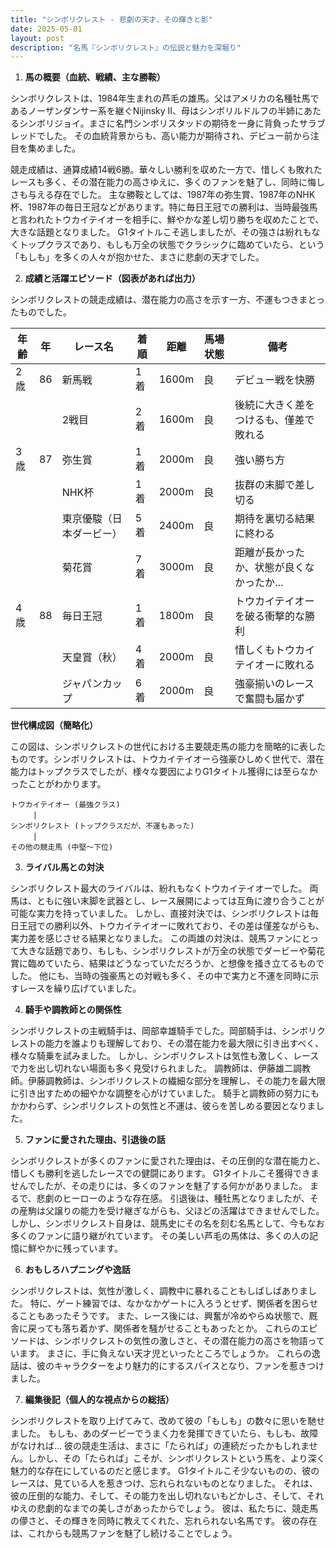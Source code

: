 ```yaml
---
title: "シンボリクレスト - 悲劇の天才、その輝きと影"
date: 2025-05-01
layout: post
description: "名馬『シンボリクレスト』の伝説と魅力を深堀り"
---
```


1. **馬の概要（血統、戦績、主な勝鞍）**

シンボリクレストは、1984年生まれの芦毛の雄馬。父はアメリカの名種牡馬であるノーザンダンサー系を継ぐNijinsky II、母はシンボリルドルフの半姉にあたるシンボリジョイ。まさに名門シンボリスタッドの期待を一身に背負ったサラブレッドでした。  その血統背景からも、高い能力が期待され、デビュー前から注目を集めました。

競走成績は、通算成績14戦6勝。華々しい勝利を収めた一方で、惜しくも敗れたレースも多く、その潜在能力の高さゆえに、多くのファンを魅了し、同時に悔しさも与える存在でした。  主な勝鞍としては、1987年の弥生賞、1987年のNHK杯、1987年の毎日王冠などがあります。特に毎日王冠での勝利は、当時最強馬と言われたトウカイテイオーを相手に、鮮やかな差し切り勝ちを収めたことで、大きな話題となりました。  G1タイトルこそ逃しましたが、その強さは紛れもなくトップクラスであり、もしも万全の状態でクラシックに臨めていたら、という「もしも」を多くの人々が抱かせた、まさに悲劇の天才でした。


2. **成績と活躍エピソード（図表があれば出力）**

シンボリクレストの競走成績は、潜在能力の高さを示す一方、不運もつきまとったものでした。

| 年齢 | 年 | レース名             | 着順 | 距離 | 馬場状態 | 備考                                     |
|-----|---|----------------------|------|-----|---------|------------------------------------------|
| 2歳 | 86 | 新馬戦               | 1着 | 1600m| 良       | デビュー戦を快勝                             |
|     |   | 2戦目               | 2着 | 1600m| 良       | 後続に大きく差をつけるも、僅差で敗れる     |
| 3歳 | 87 | 弥生賞               | 1着 | 2000m| 良       | 強い勝ち方                               |
|     |   | NHK杯                 | 1着 | 2000m| 良       | 抜群の末脚で差し切る                         |
|     |   | 東京優駿（日本ダービー） | 5着 | 2400m| 良       | 期待を裏切る結果に終わる                  |
|     |   | 菊花賞               | 7着 | 3000m| 良       | 距離が長かったか、状態が良くなかったか…     |
| 4歳 | 88 | 毎日王冠             | 1着 | 1800m| 良       | トウカイテイオーを破る衝撃的な勝利           |
|     |   | 天皇賞（秋）         | 4着 | 2000m| 良       | 惜しくもトウカイテイオーに敗れる           |
|     |   | ジャパンカップ         | 6着 | 2000m| 良       | 強豪揃いのレースで奮闘も届かず             |


**世代構成図（簡略化）**

この図は、シンボリクレストの世代における主要競走馬の能力を簡略的に表したものです。シンボリクレストは、トウカイテイオーら強豪ひしめく世代で、潜在能力はトップクラスでしたが、様々な要因によりG1タイトル獲得には至らなかったことがわかります。

```
トウカイテイオー (最強クラス)
　　　|
シンボリクレスト (トップクラスだが、不運もあった)
　　　|
その他の競走馬 (中堅～下位)
```


3. **ライバル馬との対決**

シンボリクレスト最大のライバルは、紛れもなくトウカイテイオーでした。  両馬は、ともに強い末脚を武器とし、レース展開によっては互角に渡り合うことが可能な実力を持っていました。  しかし、直接対決では、シンボリクレストは毎日王冠での勝利以外、トウカイテイオーに敗れており、その差は僅差ながらも、実力差を感じさせる結果となりました。  この両雄の対決は、競馬ファンにとって大きな話題であり、もしも、シンボリクレストが万全の状態でダービーや菊花賞に臨めていたら、結果はどうなっていただろうか、と想像を掻き立てるものでした。  他にも、当時の強豪馬との対戦も多く、その中で実力と不運を同時に示すレースを繰り広げていました。


4. **騎手や調教師との関係性**

シンボリクレストの主戦騎手は、岡部幸雄騎手でした。岡部騎手は、シンボリクレストの能力を誰よりも理解しており、その潜在能力を最大限に引き出すべく、様々な騎乗を試みました。  しかし、シンボリクレストは気性も激しく、レースで力を出し切れない場面も多く見受けられました。  調教師は、伊藤雄二調教師。伊藤調教師は、シンボリクレストの繊細な部分を理解し、その能力を最大限に引き出すための細やかな調整を心がけていました。  騎手と調教師の努力にもかかわらず、シンボリクレストの気性と不運は、彼らを苦しめる要因となりました。


5. **ファンに愛された理由、引退後の話**

シンボリクレストが多くのファンに愛された理由は、その圧倒的な潜在能力と、惜しくも勝利を逃したレースでの健闘にあります。  G1タイトルこそ獲得できませんでしたが、その走りには、多くのファンを魅了する何かがありました。  まるで、悲劇のヒーローのような存在感。  引退後は、種牡馬となりましたが、その産駒は父譲りの能力を受け継ぎながらも、父ほどの活躍はできませんでした。  しかし、シンボリクレスト自身は、競馬史にその名を刻む名馬として、今もなお多くのファンに語り継がれています。  その美しい芦毛の馬体は、多くの人の記憶に鮮やかに残っています。


6. **おもしろハプニングや逸話**

シンボリクレストは、気性が激しく、調教中に暴れることもしばしばありました。  特に、ゲート練習では、なかなかゲートに入ろうとせず、関係者を困らせることもあったそうです。  また、レース後には、興奮が冷めやらぬ状態で、厩舎に戻っても落ち着かず、関係者を騒がせることもあったとか。  これらのエピソードは、シンボリクレストの気性の激しさと、その潜在能力の高さを物語っています。  まさに、手に負えない天才児といったところでしょうか。  これらの逸話は、彼のキャラクターをより魅力的にするスパイスとなり、ファンを惹きつけました。


7. **編集後記（個人的な視点からの総括）**

シンボリクレストを取り上げてみて、改めて彼の「もしも」の数々に思いを馳せました。  もしも、あのダービーでうまく力を発揮できていたら、もしも、故障がなければ…  彼の競走生活は、まさに「たられば」の連続だったかもしれません。しかし、その「たられば」こそが、シンボリクレストという馬を、より深く魅力的な存在にしているのだと感じます。  G1タイトルこそ少ないものの、彼のレースは、見ている人を惹きつけ、忘れられないものとなりました。  それは、彼の圧倒的な能力、そして、その能力を出し切れないもどかしさ、そして、それゆえの悲劇的なまでの美しさがあったからでしょう。  彼は、私たちに、競走馬の儚さと、その輝きを同時に教えてくれた、忘れられない名馬です。  彼の存在は、これからも競馬ファンを魅了し続けることでしょう。
